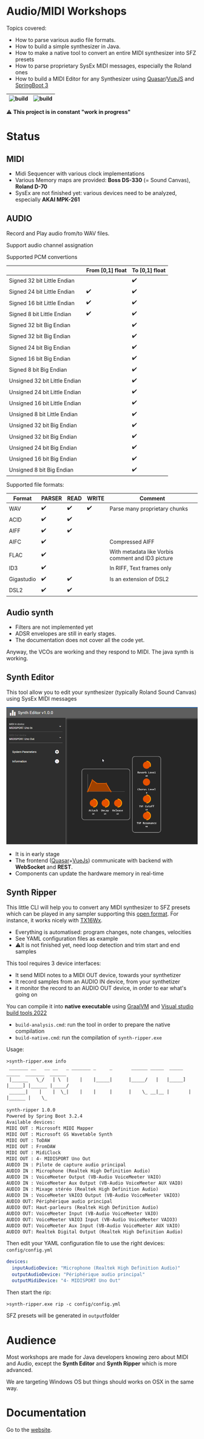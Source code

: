 # Audio/MIDI Workshops

Topics covered:

- How to parse various audio file formats.
- How to build a simple synthesizer in Java.
- How to make a native tool to convert an entire MIDI synthesizer into SFZ presets
- How to parse proprietary SysEx MIDI messages, especially the Roland ones
- How to build a MIDI Editor for any Synthesizer using [Quasar](https://quasar.dev/)/[VueJS](https://vuejs.org/) and [SpringBoot 3](https://spring.io/projects/spring-boot)

| ![build](https://github.com/hypercube-software/Audio-Workshops/workflows/Documentation%20build/badge.svg) | ![build](https://github.com/hypercube-software/Audio-Workshops/workflows/Maven%20build/badge.svg) |
|-----------------------------------------------------------------------------------------------------------|---------------------------------------------------------------------------------------------------|

⚠️ **This project is in constant "work in progress"**

# Status

## MIDI

- Midi Sequencer with various clock implementations
- Various Memory maps are provided: **Boss DS-330** (= Sound Canvas), **Roland D-70**
- SysEx are not finished yet: various devices need to be analyzed, especially **AKAI MPK-261**

## AUDIO

Record and Play audio from/to WAV files.

Support audio channel assignation

Supported PCM convertions

|                             | From [0,1] float | To [0,1] float |
| --------------------------- | ---------------- | -------------- |
| Signed 32 bit Little Endian |                  | ✔️ |
| Signed 24 bit Little Endian | ✔️ | ✔️ |
| Signed 16 bit Little Endian | ✔️ | ✔️ |
| Signed 8 bit Little Endian  | ✔️ | ✔️ |
| Signed 32 bit Big Endian    |                  | ✔️ |
| Signed 32 bit Big Endian    |                  | ✔️ |
| Signed 24 bit Big Endian    |                  | ✔️ |
| Signed 16 bit Big Endian    |                  | ✔️ |
| Signed 8 bit Big Endian     |                  | ✔️ |
| Unsigned 32 bit Little Endian |                  | ✔️ |
| Unsigned 24 bit Little Endian |                  | ✔️ |
| Unsigned 16 bit Little Endian |                  | ✔️ |
| Unsigned 8 bit Little Endian  |                  | ✔️ |
| Unsigned 32 bit Big Endian    |                  | ✔️ |
| Unsigned 32 bit Big Endian    |                  | ✔️ |
| Unsigned 24 bit Big Endian    |                  | ✔️ |
| Unsigned 16 bit Big Endian    |                  | ✔️ |
| Unsigned 8 bit Big Endian     |                  | ✔️ |

Supported file formats:

| Format     | PARSER | READ | WRITE | Comment                                           |
| ---------- | ------ | ---- | ----- | ------------------------------------------------- |
| WAV        | ✔️      | ✔️    | ✔️     | Parse many proprietary chunks                     |
| ACID       | ✔️      | ✔️    |       |                                                   |
| AIFF       | ✔️      | ✔️    |       |                                                   |
| AIFC       | ✔️      |      |       | Compressed AIFF                                   |
| FLAC       | ✔️      |      |       | With metadata like Vorbis comment and ID3 picture |
| ID3        | ✔️      |      |       | In RIFF, Text frames only                         |
| Gigastudio | ✔️      | ✔️    |       | Is an extension of DSL2                           |
| DSL2       | ✔️      | ✔️    |       |                                                   |



## Audio synth

- Filters are not implemented yet
- ADSR envelopes are still in early stages.
- The documentation does not cover all the code yet.

Anyway, the VCOs are working and they respond to MIDI. The java synth is working.

## Synth Editor

This tool allow you to edit your synthesizer (typically Roland Sound Canvas) using SysEx MIDI messages

![image-20240407173158050](assets/image-20240407173158050.png)

- It is in early stage
- The frontend ([Quasar](https://quasar.dev/)+[VueJs](https://vuejs.org/)) communicate with backend with **WebSocket** and **REST**. 
- Components can update the hardware memory in real-time

## Synth Ripper

This little CLI will help you to convert any MIDI synthesizer to SFZ presets which can be played in any sampler supporting this [open format](https://sfzformat.com/). For instance, it works nicely with [TX16Wx](https://www.tx16wx.com/).

- Everything is automatised: program changes, note changes, velocities
- See YAML configuration files as example
- ⚠️It is not finished yet, need loop detection and trim start and end samples

This tool requires 3 device interfaces:

- It send MIDI notes to a MIDI OUT device, towards your synthetizer
- It record samples from an AUDIO IN device, from your synthetizer
- it monitor the record to an AUDIO OUT device, in order to ear what's going on

You can compile it into **native executable** using [GraalVM](https://www.graalvm.org/) and [Visual studio build tools 2022](https://learn.microsoft.com/en-us/cpp/build/building-on-the-command-line?view=msvc-170#download-and-install-the-tools)

- `build-analysis.cmd`: run the tool in order to prepare the native compilation
- `build-native.cmd`: run the compilation of `synth-ripper.exe`

Usage:

```
>synth-ripper.exe info
 _______ __   __ __   _ _______ _     _       ______ _____  _____   _____  _______  ______
 |______   \_/   | \  |    |    |_____|      |_____/   |   |_____] |_____] |______ |_____/
 ______|    |    |  \_|    |    |     |      |    \_ __|__ |       |       |______ |    \_

synth-ripper 1.0.0
Powered by Spring Boot 3.2.4
Available devices:
MIDI OUT : Microsoft MIDI Mapper
MIDI OUT : Microsoft GS Wavetable Synth
MIDI OUT : ToDAW
MIDI OUT : FromDAW
MIDI OUT : MidiClock
MIDI OUT : 4- MIDISPORT Uno Out
AUDIO IN : Pilote de capture audio principal
AUDIO IN : Microphone (Realtek High Definition Audio)
AUDIO IN : VoiceMeeter Output (VB-Audio VoiceMeeter VAIO)
AUDIO IN : VoiceMeeter Aux Output (VB-Audio VoiceMeeter AUX VAIO)
AUDIO IN : Mixage stéréo (Realtek High Definition Audio)
AUDIO IN : VoiceMeeter VAIO3 Output (VB-Audio VoiceMeeter VAIO3)
AUDIO OUT: Périphérique audio principal
AUDIO OUT: Haut-parleurs (Realtek High Definition Audio)
AUDIO OUT: VoiceMeeter Input (VB-Audio VoiceMeeter VAIO)
AUDIO OUT: VoiceMeeter VAIO3 Input (VB-Audio VoiceMeeter VAIO3)
AUDIO OUT: VoiceMeeter Aux Input (VB-Audio VoiceMeeter AUX VAIO)
AUDIO OUT: Realtek Digital Output (Realtek High Definition Audio)
```

Then edit your YAML configuration file to use the right devices: `config/config.yml`

```yaml
devices:
  inputAudioDevice: "Microphone (Realtek High Definition Audio)"
  outputAudioDevice: "Périphérique audio principal"
  outputMidiDevice: "4- MIDISPORT Uno Out"
```

Then start the rip:

```
>synth-ripper.exe rip -c config/config.yml
```

SFZ presets will be generated in `output`folder

# Audience

Most workshops are made for Java developers knowing zero about MIDI and Audio, except the **Synth Editor** and **Synth Ripper** which is more advanced.

We are targeting Windows OS but things should works on OSX in the same way.

# Documentation

Go to the [website](https://hypercube-software.github.io/Audio-Workshops).

